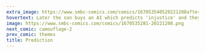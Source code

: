 ```yaml
---
extra_image: https://www.smbc-comics.com/comics/167053540520221208after.png
hovertext: Later the son buys an AI which predicts 'injustice' and they get in an infinite loop.
image: https://www.smbc-comics.com/comics/1670535281-20221208.png
next_comic: camouflage-2
prev_comic: themes
title: Prediction
---
```


